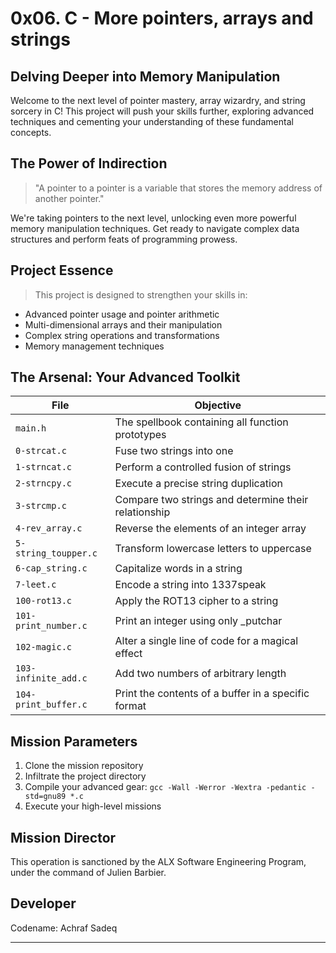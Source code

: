 # 0x06. C - More pointers, arrays and strings

## Delving Deeper into Memory Manipulation

Welcome to the next level of pointer mastery, array wizardry, and string sorcery in C! This project will push your skills further, exploring advanced techniques and cementing your understanding of these fundamental concepts.

## The Power of Indirection

>"A pointer to a pointer is a variable that stores the memory address of another pointer."

We're taking pointers to the next level, unlocking even more powerful memory manipulation techniques. Get ready to navigate complex data structures and perform feats of programming prowess.

## Project Essence

>This project is designed to strengthen your skills in:

* Advanced pointer usage and pointer arithmetic
* Multi-dimensional arrays and their manipulation
* Complex string operations and transformations
* Memory management techniques

## The Arsenal: Your Advanced Toolkit

| File | Objective |
|------|-----------|
| `main.h` | The spellbook containing all function prototypes |
| `0-strcat.c` | Fuse two strings into one |
| `1-strncat.c` | Perform a controlled fusion of strings |
| `2-strncpy.c` | Execute a precise string duplication |
| `3-strcmp.c` | Compare two strings and determine their relationship |
| `4-rev_array.c` | Reverse the elements of an integer array |
| `5-string_toupper.c` | Transform lowercase letters to uppercase |
| `6-cap_string.c` | Capitalize words in a string |
| `7-leet.c` | Encode a string into 1337speak |
| `100-rot13.c` | Apply the ROT13 cipher to a string |
| `101-print_number.c` | Print an integer using only _putchar |
| `102-magic.c` | Alter a single line of code for a magical effect |
| `103-infinite_add.c` | Add two numbers of arbitrary length |
| `104-print_buffer.c` | Print the contents of a buffer in a specific format |

## Mission Parameters

1. Clone the mission repository
2. Infiltrate the project directory
3. Compile your advanced gear: `gcc -Wall -Werror -Wextra -pedantic -std=gnu89 *.c`
4. Execute your high-level missions

## Mission Director

This operation is sanctioned by the ALX Software Engineering Program, under the command of Julien Barbier.

## Developer

Codename: Achraf Sadeq

--------
